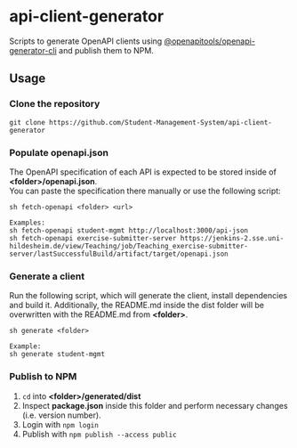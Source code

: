 # api-client-generator

Scripts to generate OpenAPI clients using [@openapitools/openapi-generator-cli](https://www.npmjs.com/package/@openapitools/openapi-generator-cli) and publish them to NPM.

## Usage

### Clone the repository
`git clone https://github.com/Student-Management-System/api-client-generator`

### Populate openapi.json
The OpenAPI specification of each API is expected to be stored inside of **\<folder>/openapi.json**.  
You can paste the specification there manually or use the following script:  
```
sh fetch-openapi <folder> <url>

Examples:
sh fetch-openapi student-mgmt http://localhost:3000/api-json
sh fetch-openapi exercise-submitter-server https://jenkins-2.sse.uni-hildesheim.de/view/Teaching/job/Teaching_exercise-submitter-server/lastSuccessfulBuild/artifact/target/openapi.json
```  

### Generate a client
Run the following script, which will generate the client, install dependencies and build it. Additionally, the README.md inside the dist folder will be overwritten with the README.md from **\<folder>**. 
```
sh generate <folder>

Example:
sh generate student-mgmt
```

### Publish to NPM
1. `cd` into **\<folder>/generated/dist**
2. Inspect **package.json** inside this folder and perform necessary changes (i.e. version number).
3. Login with `npm login`
4. Publish with `npm publish --access public`
